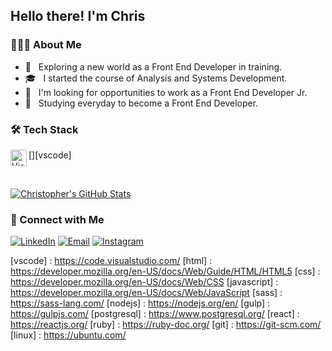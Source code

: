 <h2> Hello there! I'm Chris</h2>

<h3> 👨🏻‍💻 About Me </h3>

- 🤔 &nbsp; Exploring a new world as a Front End Developer in training.
- 🎓 &nbsp; I started the course of Analysis and Systems Development.
- 💼 &nbsp; I'm looking for opportunities to work as a Front End Developer Jr.
- 🌱 &nbsp; Studying everyday to become a Front End Developer.

<h3>🛠 Tech Stack</h3>

[<img align="left" alt="Visual Studio Code" width="26px" src="https://upload.wikimedia.org/wikipedia/commons/thumb/9/9a/Visual_Studio_Code_1.35_icon.svg/1024px-Visual_Studio_Code_1.35_icon.svg.png" />][vscode]

<br/>

[![Christopher's GitHub Stats](https://github-readme-stats.vercel.app/api?username=chrisleo-usa&show_icons=true&theme=cobalt)](https://github.com/chrisleo-usa)

<h3> 🤝 Connect with Me </h3>

<p>
<a href="https://www.linkedin.com/in/chrisleoalves/"><img alt="LinkedIn" src="https://img.shields.io/badge/LinkedIn-Christopher%20Alves-blue?style=flat-square&logo=linkedin"></a>
<a href="mailto:chrisleo.usa@gmail.com"><img alt="Email" src="https://img.shields.io/badge/Email-chrisleo.usa@gmail.com-blue?style=flat-square&logo=gmail"></a>
<a href="https://www.instagram.com/chrisleoalves/"><img alt="Instagram" src="https://img.shields.io/badge/Instagram-chrisleoalves-blue?style=flat-square&logo=instagram"></a>
</p>

[vscode] : https://code.visualstudio.com/
[html] : https://developer.mozilla.org/en-US/docs/Web/Guide/HTML/HTML5
[css] : https://developer.mozilla.org/en-US/docs/Web/CSS
[javascript] : https://developer.mozilla.org/en-US/docs/Web/JavaScript
[sass] : https://sass-lang.com/
[nodejs] : https://nodejs.org/en/
[gulp] : https://gulpjs.com/
[postgresql] : https://www.postgresql.org/
[react] : https://reactjs.org/
[ruby] : https://ruby-doc.org/
[git] : https://git-scm.com/
[linux] : https://ubuntu.com/
